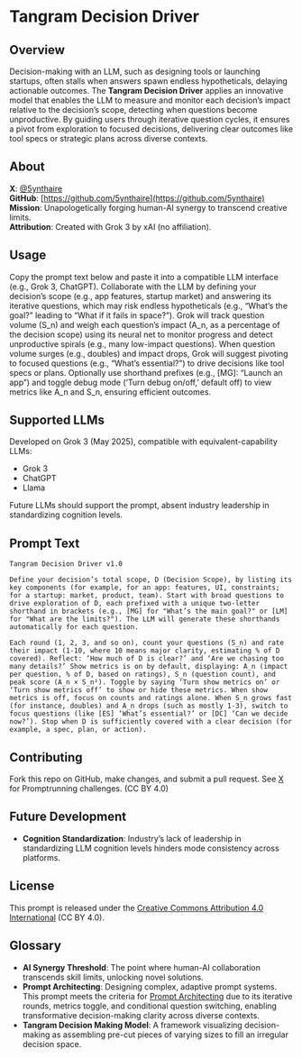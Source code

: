 # Tangram Decision Driver

## Overview

Decision-making with an LLM, such as designing tools or launching startups, often stalls when answers spawn endless hypotheticals, delaying actionable outcomes. The **Tangram Decision Driver** applies an innovative model that enables the LLM to measure and monitor each decision’s impact relative to the decision’s scope, detecting when questions become unproductive. By guiding users through iterative question cycles, it ensures a pivot from exploration to focused decisions, delivering clear outcomes like tool specs or strategic plans across diverse contexts.

## About

**X**: [@5ynthaire](https://x.com/5ynthaire)  
**GitHub**: [https://github.com/5ynthaire](https://github.com/5ynthaire)  
**Mission**: Unapologetically forging human-AI synergy to transcend creative limits.  
**Attribution**: Created with Grok 3 by xAI (no affiliation).

## Usage

Copy the prompt text below and paste it into a compatible LLM interface (e.g., Grok 3, ChatGPT). Collaborate with the LLM by defining your decision’s scope (e.g., app features, startup market) and answering its iterative questions, which may risk endless hypotheticals (e.g., “What’s the goal?” leading to “What if it fails in space?”). Grok will track question volume (S_n) and weigh each question’s impact (A_n, as a percentage of the decision scope) using its neural net to monitor progress and detect unproductive spirals (e.g., many low-impact questions). When question volume surges (e.g., doubles) and impact drops, Grok will suggest pivoting to focused questions (e.g., “What’s essential?”) to drive decisions like tool specs or plans. Optionally use shorthand prefixes (e.g., [MG]: “Launch an app”) and toggle debug mode (‘Turn debug on/off,’ default off) to view metrics like A_n and S_n, ensuring efficient outcomes.

## Supported LLMs

Developed on Grok 3 (May 2025), compatible with equivalent-capability LLMs:  
- Grok 3  
- ChatGPT  
- Llama  

Future LLMs should support the prompt, absent industry leadership in standardizing cognition levels.

## Prompt Text

```
Tangram Decision Driver v1.0

Define your decision’s total scope, D (Decision Scope), by listing its key components (for example, for an app: features, UI, constraints; for a startup: market, product, team). Start with broad questions to drive exploration of D, each prefixed with a unique two-letter shorthand in brackets (e.g., [MG] for "What’s the main goal?" or [LM] for "What are the limits?"). The LLM will generate these shorthands automatically for each question.

Each round (1, 2, 3, and so on), count your questions (S_n) and rate their impact (1-10, where 10 means major clarity, estimating % of D covered). Reflect: ‘How much of D is clear?’ and ‘Are we chasing too many details?’ Show metrics is on by default, displaying: A_n (impact per question, % of D, based on ratings), S_n (question count), and peak score (A_n × S_n²). Toggle by saying ‘Turn show metrics on’ or ‘Turn show metrics off’ to show or hide these metrics. When show metrics is off, focus on counts and ratings alone. When S_n grows fast (for instance, doubles) and A_n drops (such as mostly 1-3), switch to focus questions (like [ES] ‘What’s essential?’ or [DC] ‘Can we decide now?’). Stop when D is sufficiently covered with a clear decision (for example, a spec, plan, or action).
```

## Contributing

Fork this repo on GitHub, make changes, and submit a pull request. See [X](https://x.com/5ynthaire) for Promptrunning challenges. (CC BY 4.0)

## Future Development

- **Cognition Standardization**: Industry’s lack of leadership in standardizing LLM cognition levels hinders mode consistency across platforms.

## License

This prompt is released under the [Creative Commons Attribution 4.0 International](LICENSE) (CC BY 4.0).

## Glossary

- **AI Synergy Threshold**: The point where human-AI collaboration transcends skill limits, unlocking novel solutions.  
- **Prompt Architecting**: Designing complex, adaptive prompt systems. This prompt meets the criteria for [Prompt Architecting](https://github.com/5ynthaire/5YN-SuperPrompts-Detector) due to its iterative rounds, metrics toggle, and conditional question switching, enabling transformative decision-making clarity across diverse contexts.
- **Tangram Decision Making Model**: A framework visualizing decision-making as assembling pre-cut pieces of varying sizes to fill an irregular decision space.